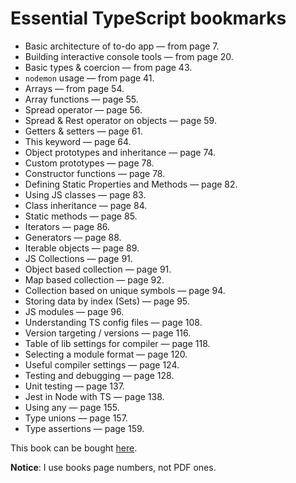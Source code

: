 # Essential TypeScript bookmarks
* Basic architecture of to-do app — from page 7.
* Building interactive console tools — from page 20.
* Basic types & coercion — from page 43.
* `nodemon` usage — from page 41.
* Arrays — from page 54.
* Array functions — page 55.
* Spread operator — page 56.
* Spread & Rest operator on objects — page 59.
* Getters & setters — page 61.
* This keyword — page 64.
* Object prototypes and inheritance — page 74.
* Custom prototypes — page 78.
* Constructor functions — page 78.
* Defining Static Properties and Methods — page 82.
* Using JS classes — page 83.
* Class inheritance — page 84.
* Static methods — page 85.
* Iterators — page 86.
* Generators — page 88.
* Iterable objects — page 89. 
* JS Collections — page 91.
* Object based collection — page 91.
* Map based collection — page 92.
* Collection based on unique symbols — page 94.
* Storing data by index (Sets) — page 95.
* JS modules — page 96.
* Understanding TS config files — page 108.
* Version targeting / versions — page 116.
* Table of lib settings for compiler — page 118.
* Selecting a module format — page 120.
* Useful compiler settings — page 124.
* Testing and debugging — page 128.
* Unit testing — page 137.
* Jest in Node with TS — page 138.
* Using any — page 155.
* Type unions — page 157.
* Type assertions — page 159.

 
This book can be bought [here](https://www.apress.com/gp/book/9781484270103).

__Notice__: I use books page numbers, not PDF ones. 

